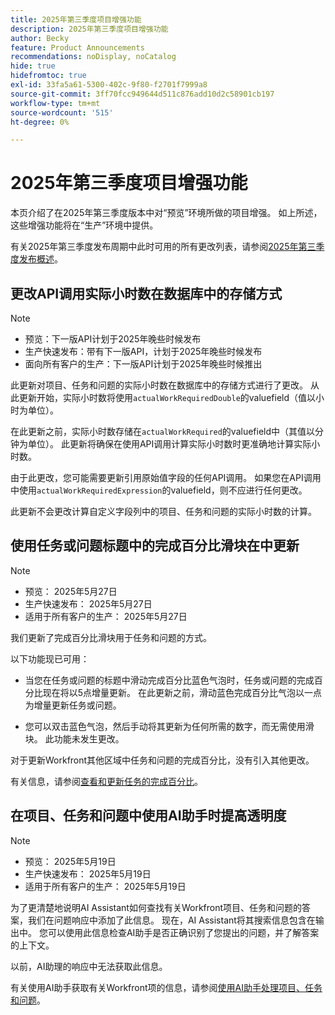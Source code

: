 ```yaml
---
title: 2025年第三季度项目增强功能
description: 2025年第三季度项目增强功能
author: Becky
feature: Product Announcements
recommendations: noDisplay, noCatalog
hide: true
hidefromtoc: true
exl-id: 33fa5a61-5300-402c-9f80-f2701f7999a8
source-git-commit: 3ff70fcc949644d511c876add10d2c58901cb197
workflow-type: tm+mt
source-wordcount: '515'
ht-degree: 0%

---
```


# 2025年第三季度项目增强功能

本页介绍了在2025年第三季度版本中对“预览”环境所做的项目增强。 如上所述，这些增强功能将在“生产”环境中提供。

有关2025年第三季度发布周期中此时可用的所有更改列表，请参阅[2025年第三季度发布概述](/help/quicksilver/product-announcements/product-releases/25-q3-release-activity/25-q3-release-overview.md)。

## 更改API调用实际小时数在数据库中的存储方式

>[!NOTE]
>
>* 预览：下一版API计划于2025年晚些时候发布
>* 生产快速发布：带有下一版API，计划于2025年晚些时候发布
>* 面向所有客户的生产：下一版API计划于2025年晚些时候推出

此更新对项目、任务和问题的实际小时数在数据库中的存储方式进行了更改。 从此更新开始，实际小时数将使用`actualWorkRequiredDouble`的valuefield（值以小时为单位）。

在此更新之前，实际小时数存储在`actualWorkRequired`的valuefield中（其值以分钟为单位）。 此更新将确保在使用API调用计算实际小时数时更准确地计算实际小时数。

由于此更改，您可能需要更新引用原始值字段的任何API调用。 如果您在API调用中使用`actualWorkRequiredExpression`的valuefield，则不应进行任何更改。

此更新不会更改计算自定义字段列中的项目、任务和问题的实际小时数的计算。

## 使用任务或问题标题中的完成百分比滑块在中更新

>[!NOTE]
>
>* 预览： 2025年5月27日
>* 生产快速发布： 2025年5月27日
>* 适用于所有客户的生产： 2025年5月27日

我们更新了完成百分比滑块用于任务和问题的方式。

以下功能现已可用：

* 当您在任务或问题的标题中滑动完成百分比蓝色气泡时，任务或问题的完成百分比现在将以5点增量更新。 在此更新之前，滑动蓝色完成百分比气泡以一点为增量更新任务或问题。

* 您可以双击蓝色气泡，然后手动将其更新为任何所需的数字，而无需使用滑块。 此功能未发生更改。

对于更新Workfront其他区域中任务和问题的完成百分比，没有引入其他更改。

有关信息，请参阅[查看和更新任务的完成百分比](/help/quicksilver/manage-work/projects/updating-work-in-a-project/view-update-percent-complete-for-tasks.md)。

## 在项目、任务和问题中使用AI助手时提高透明度

>[!NOTE]
>
>* 预览： 2025年5月19日
>* 生产快速发布： 2025年5月19日
>* 适用于所有客户的生产： 2025年5月19日

为了更清楚地说明AI Assistant如何查找有关Workfront项目、任务和问题的答案，我们在问题响应中添加了此信息。 现在，AI Assistant将其搜索信息包含在输出中。 您可以使用此信息检查AI助手是否正确识别了您提出的问题，并了解答案的上下文。

以前，AI助理的响应中无法获取此信息。

有关使用AI助手获取有关Workfront项的信息，请参阅[使用AI助手处理项目、任务和问题](/help/quicksilver/workfront-basics/ai-assistant/work-with-pti-through-ai-assisant.md)。
